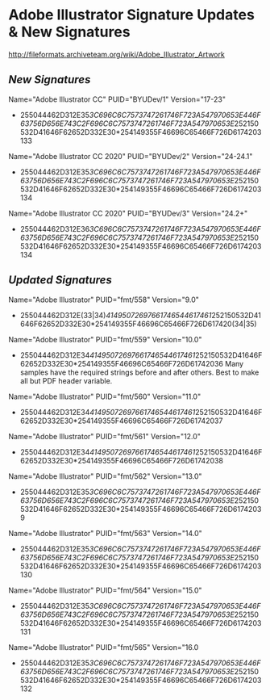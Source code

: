 # Adobe Illustrator Signature Updates & New Signatures
http://fileformats.archiveteam.org/wiki/Adobe_Illustrator_Artwork

## *New Signatures*

Name="Adobe Illustrator CC" PUID="BYUDev/1" Version="17-23"
- 255044462D312E35*3C696C6C7573747261746F723A547970653E446F63756D656E743C2F696C6C7573747261746F723A547970653E*252150532D41646F62652D332E30*254149355F46696C65466F726D6174203133

Name="Adobe Illustrator CC 2020" PUID="BYUDev/2" Version="24-24.1"
- 255044462D312E35*3C696C6C7573747261746F723A547970653E446F63756D656E743C2F696C6C7573747261746F723A547970653E*252150532D41646F62652D332E30*254149355F46696C65466F726D6174203134

Name="Adobe Illustrator CC 2020" PUID="BYUDev/3" Version="24.2+"
- 255044462D312E36*3C696C6C7573747261746F723A547970653E446F63756D656E743C2F696C6C7573747261746F723A547970653E*252150532D41646F62652D332E30*254149355F46696C65466F726D6174203134

## *Updated Signatures*

Name="Adobe Illustrator" PUID="fmt/558" Version="9.0"
- 255044462D312E(33|34)*41495072697661746544617461*252150532D41646F62652D332E30*254149355F46696C65466F726D617420(34|35)

Name="Adobe Illustrator" PUID="fmt/559" Version="10.0"
- 255044462D312E34*41495072697661746544617461*252150532D41646F62652D332E30*254149355F46696C65466F726D61742036
Many samples have the required strings before and after others. Best to make all but PDF header variable.

Name="Adobe Illustrator" PUID="fmt/560" Version="11.0"
- 255044462D312E34*41495072697661746544617461*252150532D41646F62652D332E30*254149355F46696C65466F726D61742037

Name="Adobe Illustrator" PUID="fmt/561" Version="12.0"
- 255044462D312E34*41495072697661746544617461*252150532D41646F62652D332E30*254149355F46696C65466F726D61742038

Name="Adobe Illustrator" PUID="fmt/562" Version="13.0"
- 255044462D312E35*3C696C6C7573747261746F723A547970653E446F63756D656E743C2F696C6C7573747261746F723A547970653E*252150532D41646F62652D332E30*254149355F46696C65466F726D61742039

Name="Adobe Illustrator" PUID="fmt/563" Version="14.0"
- 255044462D312E35*3C696C6C7573747261746F723A547970653E446F63756D656E743C2F696C6C7573747261746F723A547970653E*252150532D41646F62652D332E30*254149355F46696C65466F726D6174203130

Name="Adobe Illustrator" PUID="fmt/564" Version="15.0"
- 255044462D312E35*3C696C6C7573747261746F723A547970653E446F63756D656E743C2F696C6C7573747261746F723A547970653E*252150532D41646F62652D332E30*254149355F46696C65466F726D6174203131

Name="Adobe Illustrator" PUID="fmt/565" Version="16.0
- 255044462D312E35*3C696C6C7573747261746F723A547970653E446F63756D656E743C2F696C6C7573747261746F723A547970653E*252150532D41646F62652D332E30*254149355F46696C65466F726D6174203132
